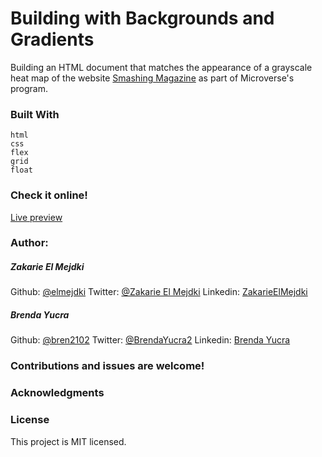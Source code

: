 # Building with Backgrounds and Gradients 
  Building an HTML document that matches the appearance of a grayscale heat map of the website [Smashing Magazine](https://www.smashingmagazine.com/) as part of Microverse's program.

### Built With
    html
    css 
    flex
    grid
    float

### Check it online!
[Live preview](https://raw.githack.com/bren2102/Design-Teardown/create-heatmap-smashing-magazine/index.html)

### Author:

##### Zakarie El Mejdki
Github: [@elmejdki](https://github.com/elmejdki) 
Twitter: [@Zakarie El Mejdki](https://twitter.com/0ca7848f87ab470)
Linkedin: [ZakarieElMejdki](https://www.linkedin.com/in/zakariae-el-mejdki-644898139/0)

##### Brenda Yucra
Github: [@bren2102](https://github.com/bren2102) 
Twitter: [@BrendaYucra2](https://twitter.com/BrendaYucra)
Linkedin: [Brenda Yucra](https://www.linkedin.com/in/brenda-yucra-51980681/)


### Contributions and issues are welcome!

### Acknowledgments
    
### License
This project is MIT licensed.